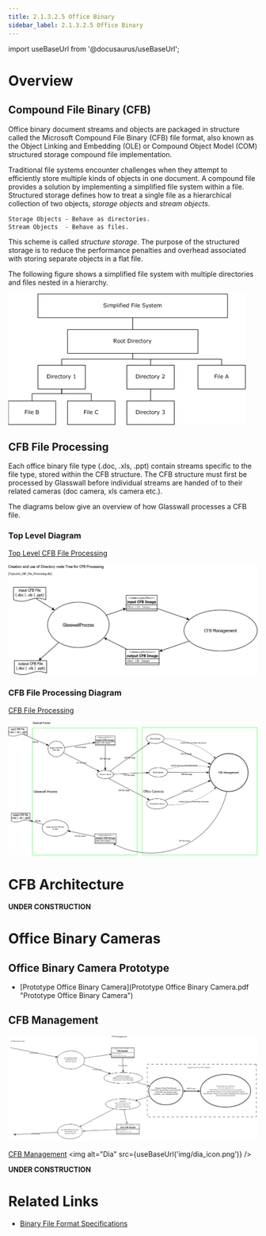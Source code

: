 ```yaml
---
title: 2.1.3.2.5 Office Binary
sidebar_label: 2.1.3.2.5 Office Binary
---
```


import useBaseUrl from '@docusaurus/useBaseUrl';

# Overview

## Compound File Binary (CFB)

Office binary document streams and objects are packaged in structure called the Microsoft Compound File Binary (CFB) file format, also known as the Object Linking and Embedding (OLE) or Compound Object Model (COM) structured storage compound file implementation. 


Traditional file systems encounter challenges when they attempt to efficiently store multiple kinds of objects in one document. A compound file provides a solution by implementing a simplified file system within a file. Structured storage defines how to treat a single file as a hierarchical collection of two objects, *storage objects* and *stream objects*.

	Storage Objects - Behave as directories.
	Stream Objects  - Behave as files.

This scheme is called *structure storage*. The purpose of the structured storage is to reduce the performance penalties and overhead associated with storing separate objects in a flat file.

The following figure shows a simplified file system with multiple directories and files nested in a hierarchy.

![Compound File Binary Overview](../img/CFB_Overview.png)

## CFB File Processing

Each office binary file type (.doc, .xls, .ppt) contain streams specific to the file type, stored within the CFB structure. The CFB structure must first be processed by Glasswall before individual streams are handed of to their related cameras (doc camera, xls camera etc.). 

The diagrams below give an overview of how Glasswall processes a CFB file.


### Top Level Diagram

[Top Level CFB File Processing](00_TopLevel_CBF_File_Processing.dia)

![Top Level CFB File Processing](../img/00_TopLevel_CBF_File_Processing.png)

### CFB File Processing Diagram

[CFB File Processing](01_CFB_FILE_PROCESSING.dia)

![CFB File Processing](../img/01_CFB_FILE_PROCESSING.png)


# CFB Architecture

**UNDER CONSTRUCTION**

# Office Binary Cameras

## Office Binary Camera Prototype

- [Prototype Office Binary Camera](Prototype Office Binary Camera.pdf "Prototype Office Binary Camera")

## CFB Management

![](02_CFBManagement.PNG)

[CFB Management](02_CFBManagement.dia)  <img alt="Dia" src={useBaseUrl('img/dia_icon.png')} />

**UNDER CONSTRUCTION**

# Related Links

- [Binary File Format Specifications](../../../../7-tools/7_7-office_binary/7_7_6-BinaryFileFormat.md)

